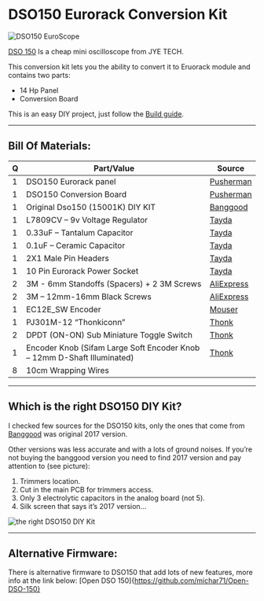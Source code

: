# DSO150 Eurorack Conversion Kit
![DSO150 EuroScope](https://raw.githubusercontent.com/Shayshez/DSO150-Euro-Scope/master/DSO150-EUROSCOPE.jpeg)

[DSO 150](https://www.banggood.com/Orignal-JYE-Tech-DS0150-15001K-DSO-SHELL-DIY-Digital-Oscilloscope-Kit-With-Housing-p-1093865.html?p=PN14171629793201505V&cur_warehouse=CN) Is a cheap mini oscilloscope from JYE TECH.

This conversion kit lets you the ability to convert it to Eruorack module and contains two parts:

* 14 Hp Panel
* Conversion Board

This is an easy DIY project, just follow the [Build guide](https://github.com/Shayshez/DSO150-Euro-Scope/blob/master/DSO-150-Eurorack-Conversion-Kit-v1.pdf).
___________________________________________________
## Bill Of Materials:
Q|Part/Value|Source
-|----------|------
1|DSO150 Eurorack panel|[Pusherman](https://pushermanproductions.com)
1|DSO150 Conversion Board|[Pusherman](https://pushermanproductions.com)
1|Original Dso150 (15001K) DIY KIT|[Banggood](https://www.banggood.com/Orignal-JYE-Tech-DS0150-15001K-DSO-SHELL-DIY-Digital-Oscilloscope-Kit-With-Housing-p-1093865.html?p=PN14171629793201505V)
1|L7809CV – 9v Voltage Regulator|[Tayda](https://www.taydaelectronics.com/l7809cv-l7809-7809-voltage-regulator-ic-9v-1-5a.html)
1|0.33uF – Tantalum Capacitor|[Tayda](https://www.taydaelectronics.com/capacitors/tantalum-capacitors/0-33uf-50v-radial-tantalum-capacitor.html)
1|0.1uF – Ceramic Capacitor|[Tayda](https://www.taydaelectronics.com/capacitors/ceramic-disc-capacitors/10-x-0-1uf-50v-ceramic-disc-capacitor-pkg-of-10.html)
1|2X1 Male Pin Headers|[Tayda](https://www.taydaelectronics.com/connectors-sockets/pin-headers/40-pin-2-54-mm-single-row-pin-header-strip.html)
1|10 Pin Eurorack Power Socket|[Tayda](https://www.taydaelectronics.com/connectors-sockets/box-header-connectors/10-pin-box-header-connector-2-54mm.html)
2|3M - 6mm Standoffs (Spacers) + 2 3M Screws|[AliExpress](https://www.aliexpress.com/item/180Pcs-set-M3-L-6mm-M-F-Black-Spacing-Screw-Plastic-For-PCB-Motherboard-Fixed-Nylon/32834701711.html?spm=2114.search0104.3.1.43ad51e7SZS7nJ&ws_ab_test=searchweb0_0,searchweb201602_1_10065_10068_10344_10342_10343_103)
2|3M – 12mm-16mm Black Screws|[AliExpress](https://www.aliexpress.com/item/Free-Shipping-100pcs-M3x8-mm-M3-8-mm-flat-head-countersunk-head-black-grade-10-9/32421673207.html?spm=a2g0s.9042311.0.0.HO8J9u)
1|EC12E_SW Encoder|[Mouser](https://www.mouser.co.il/ProductDetail/858-EN11-HSM1BF20)
1|PJ301M-12 “Thonkiconn”|[Thonk](https://www.thonk.co.uk/shop/3-5mm-jacks/)
2|DPDT (ON-ON) Sub Miniature Toggle Switch|[Thonk](https://www.thonk.co.uk/shop/sub-mini-toggle-switches/)
1|Encoder Knob (Sifam Large Soft Encoder Knob – 12mm D-Shaft Illuminated)|[Thonk](https://www.thonk.co.uk/shop/sifam-soft-touch-encoder-knobs/)
8|10cm Wrapping Wires|

___________________________________________________
## Which is the right DSO150 DIY Kit?
I checked few sources for the DSO150 kits, only the ones that come from [Banggood](https://www.banggood.com/Orignal-JYE-Tech-DS0150-15001K-DSO-SHELL-DIY-Digital-Oscilloscope-Kit-With-Housing-p-1093865.html?p=PN14171629793201505V&cur_warehouse=CN) was original 2017 version.

Other versions was less accurate and with a lots of ground noises.
If you’re not buying the banggood version you need to find 2017 version and pay attention to (see picture):
1. Trimmers location.
2. Cut in the main PCB for trimmers access.
3. Only 3 electrolytic capacitors in the analog board (not 5).
4. Silk screen that says it’s 2017 version... 

![the right DSO150 DIY Kit](https://raw.githubusercontent.com/Shayshez/DSO150-Euro-Scope/master/the_right_dso150_kit.jpg)
___________________________________________________
## Alternative Firmware:
There is alternative firmware to DSO150 that add lots of new features, more info at the link below:
[Open DSO 150]{https://github.com/michar71/Open-DSO-150}
